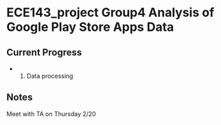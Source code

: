 # ECE143_project Group4 Analysis of Google Play Store Apps Data

## Current Progress
- 1. Data processing

## Notes
Meet with TA on Thursday 2/20
